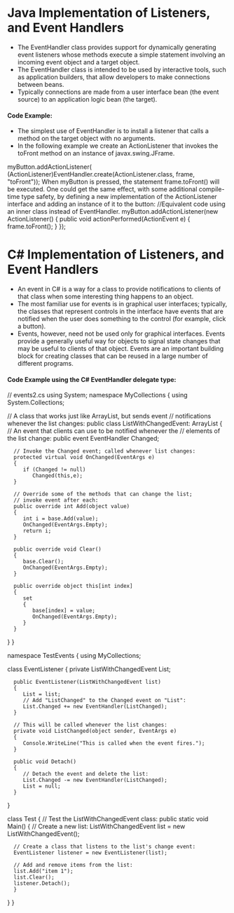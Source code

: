 # Java Implementation of Listeners, and Event Handlers
* The EventHandler class provides support for dynamically generating event listeners whose methods execute a simple statement involving an incoming event object and a target object.
* The EventHandler class is intended to be used by interactive tools, such as application builders, that allow developers to make connections between beans.
* Typically connections are made from a user interface bean (the event source) to an application logic bean (the target).

#### Code Example:
* The simplest use of EventHandler is to install a listener that calls a method on the target object with no arguments.
* In the following example we create an ActionListener that invokes the toFront method on an instance of javax.swing.JFrame.

myButton.addActionListener(
    (ActionListener)EventHandler.create(ActionListener.class, frame, "toFront"));
When myButton is pressed, the statement frame.toFront() will be executed. One could get the same effect, with some additional compile-time type safety, by defining a new implementation of the ActionListener interface and adding an instance of it to the button:
//Equivalent code using an inner class instead of EventHandler.
myButton.addActionListener(new ActionListener() {
    public void actionPerformed(ActionEvent e) {
        frame.toFront();
    }
});

# C# Implementation of Listeners, and Event Handlers
* An event in C# is a way for a class to provide notifications to clients of that class when some interesting thing happens to an object.
* The most familiar use for events is in graphical user interfaces; typically, the classes that represent controls in the interface have events that are notified when the user does something to the control (for example, click a button).
* Events, however, need not be used only for graphical interfaces. Events provide a generally useful way for objects to signal state changes that may be useful to clients of that object. Events are an important building block for creating classes that can be reused in a large number of different programs.

#### Code Example using the C# EventHandler delegate type:

// events2.cs
using System;
namespace MyCollections
{
   using System.Collections;

   // A class that works just like ArrayList, but sends event
   // notifications whenever the list changes:
   public class ListWithChangedEvent: ArrayList
   {
      // An event that clients can use to be notified whenever the
      // elements of the list change:
      public event EventHandler Changed;

      // Invoke the Changed event; called whenever list changes:
      protected virtual void OnChanged(EventArgs e)
      {
         if (Changed != null)
            Changed(this,e);
      }

      // Override some of the methods that can change the list;
      // invoke event after each:
      public override int Add(object value)
      {
         int i = base.Add(value);
         OnChanged(EventArgs.Empty);
         return i;
      }

      public override void Clear()
      {
         base.Clear();
         OnChanged(EventArgs.Empty);
      }

      public override object this[int index]
      {
         set
         {
            base[index] = value;
            OnChanged(EventArgs.Empty);
         }
      }
   }
}

namespace TestEvents
{
   using MyCollections;

   class EventListener
   {
      private ListWithChangedEvent List;

      public EventListener(ListWithChangedEvent list)
      {
         List = list;
         // Add "ListChanged" to the Changed event on "List":
         List.Changed += new EventHandler(ListChanged);
      }

      // This will be called whenever the list changes:
      private void ListChanged(object sender, EventArgs e)
      {
         Console.WriteLine("This is called when the event fires.");
      }

      public void Detach()
      {
         // Detach the event and delete the list:
         List.Changed -= new EventHandler(ListChanged);
         List = null;
      }
   }

   class Test
   {
      // Test the ListWithChangedEvent class:
      public static void Main()
      {
      // Create a new list:
      ListWithChangedEvent list = new ListWithChangedEvent();

      // Create a class that listens to the list's change event:
      EventListener listener = new EventListener(list);

      // Add and remove items from the list:
      list.Add("item 1");
      list.Clear();
      listener.Detach();
      }
   }
}
